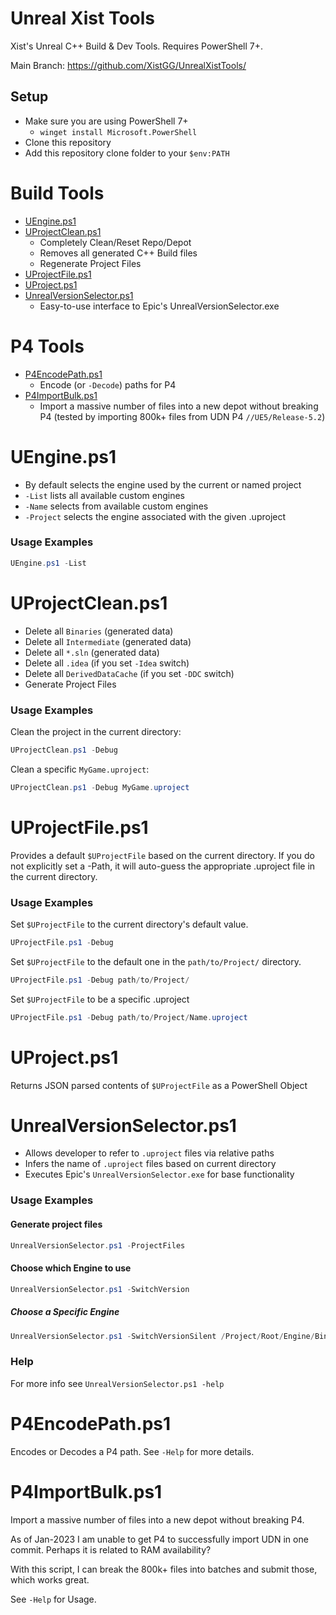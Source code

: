 
# Unreal Xist Tools

Xist's Unreal C++ Build & Dev Tools.  Requires PowerShell 7+.

Main Branch: https://github.com/XistGG/UnrealXistTools/


## Setup

- Make sure you are using PowerShell 7+
  - `winget install Microsoft.PowerShell`
- Clone this repository
- Add this repository clone folder to your `$env:PATH`


# Build Tools

- [UEngine.ps1](#uengineps1)
- [UProjectClean.ps1](#uprojectcleanps1)
  - Completely Clean/Reset Repo/Depot
  - Removes all generated C++ Build files
  - Regenerate Project Files
- [UProjectFile.ps1](#uprojectfileps1)
- [UProject.ps1](#uprojectps1)
- [UnrealVersionSelector.ps1](#unrealversionselectorps1)
  - Easy-to-use interface to Epic's UnrealVersionSelector.exe


# P4 Tools

- [P4EncodePath.ps1](#p4encodepathps1)
  - Encode (or `-Decode`) paths for P4
- [P4ImportBulk.ps1](#p4importbulkps1)
  - Import a massive number of files into a new depot without breaking P4
    (tested by importing 800k+ files from UDN P4 `//UE5/Release-5.2`)


# UEngine.ps1

- By default selects the engine used by the current or named project
- `-List` lists all available custom engines
- `-Name` selects from available custom engines
- `-Project` selects the engine associated with the given .uproject


### Usage Examples

```powershell
UEngine.ps1 -List
```


# UProjectClean.ps1

- Delete all `Binaries` (generated data)
- Delete all `Intermediate` (generated data)
- Delete all `*.sln` (generated data)
- Delete all `.idea` (if you set `-Idea` switch)
- Delete all `DerivedDataCache` (if you set `-DDC` switch)
- Generate Project Files

### Usage Examples

Clean the project in the current directory:

```powershell
UProjectClean.ps1 -Debug
```

Clean a specific `MyGame.uproject`:

```powershell
UProjectClean.ps1 -Debug MyGame.uproject
```


# UProjectFile.ps1

Provides a default `$UProjectFile` based on the current directory.
If you do not explicitly set a -Path, it will auto-guess the
appropriate .uproject file in the current directory.

### Usage Examples

Set `$UProjectFile` to the current directory's default value.

```powershell
UProjectFile.ps1 -Debug
```

Set `$UProjectFile` to the default one in the `path/to/Project/` directory.

```powershell
UProjectFile.ps1 -Debug path/to/Project/
```

Set `$UProjectFile` to be a specific .uproject

```powershell
UProjectFile.ps1 -Debug path/to/Project/Name.uproject
```

# UProject.ps1

Returns JSON parsed contents of `$UProjectFile` as a PowerShell Object


# UnrealVersionSelector.ps1

- Allows developer to refer to `.uproject` files via relative paths
- Infers the name of `.uproject` files based on current directory
- Executes Epic's `UnrealVersionSelector.exe` for base functionality


### Usage Examples

#### Generate project files

```powershell
UnrealVersionSelector.ps1 -ProjectFiles
```

#### Choose which Engine to use

```powershell
UnrealVersionSelector.ps1 -SwitchVersion
```

##### Choose a Specific Engine

```powershell
UnrealVersionSelector.ps1 -SwitchVersionSilent /Project/Root/Engine/Binaries/../..
```

### Help

For more info see `UnrealVersionSelector.ps1 -help`


# P4EncodePath.ps1

Encodes or Decodes a P4 path.  See `-Help` for more details.


# P4ImportBulk.ps1

Import a massive number of files into a new depot without breaking P4.

As of Jan-2023 I am unable to get P4 to successfully import UDN in one commit.
Perhaps it is related to RAM availability?

With this script, I can break the 800k+ files into batches and submit those,
which works great.

See `-Help` for Usage.
